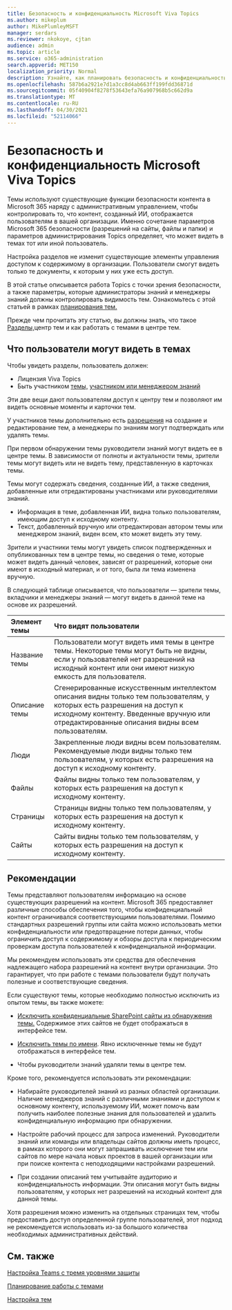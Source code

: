 ```yaml
---
title: Безопасность и конфиденциальность Microsoft Viva Topics
ms.author: mikeplum
author: MikePlumleyMSFT
manager: serdars
ms.reviewer: nkokoye, cjtan
audience: admin
ms.topic: article
ms.service: o365-administration
search.appverid: MET150
localization_priority: Normal
description: Узнайте, как планировать безопасность и конфиденциальность Microsoft Viva Topics
ms.openlocfilehash: 587b6a2921e7d1a3cc8d4ab663ff199fdd36871d
ms.sourcegitcommit: 05f40904f8278f53643efa76a907968b5c662d9a
ms.translationtype: MT
ms.contentlocale: ru-RU
ms.lasthandoff: 04/30/2021
ms.locfileid: "52114066"
---
```

# <a name="microsoft-viva-topics-security-and-privacy"></a>Безопасность и конфиденциальность Microsoft Viva Topics

Темы используют существующие функции безопасности контента в Microsoft 365 наряду с административным управлением, чтобы контролировать то, что контент, созданный ИИ, отображается пользователям в вашей организации. Именно сочетание параметров Microsoft 365 безопасности (разрешений на сайты, файлы и папки) и параметров администрирования Topics определяет, что может видеть в темах тот или иной пользователь.

Настройка разделов не изменит существующие элементы управления доступом к содержимому в организации. Пользователи смогут видеть только те документы, к которым у них уже есть доступ.

В этой статье описывается работа Topics с точки зрения безопасности, а также параметры, которые администраторы знаний и менеджеры знаний должны контролировать видимость тем. Ознакомьтесь с этой статьей в рамках [планирования тем.](plan-topic-experiences.md)

Прежде чем прочитать эту статью, вы должны [](manage-topics.md) знать, что такое [Разделы,](topic-experiences-overview.md)центр тем и как работать с темами в центре тем. [](topic-center-overview.md)

## <a name="what-users-can-see-in-topics"></a>Что пользователи могут видеть в темах

Чтобы увидеть разделы, пользователь должен:

- Лицензия Viva Topics
- Быть участником [темы,](topic-experiences-knowledge-rules.md#change-who-can-see-topics-in-your-organization) [участником или менеджером знаний](topic-experiences-user-permissions.md)

Эти две вещи дают пользователям доступ к центру тем и позволяют им видеть основные моменты и карточки тем.

У участников темы дополнительно есть [разрешения](topic-experiences-user-permissions.md) на создание и редактирование тем, а менеджеры по знаниям могут подтверждать или удалять темы.

При первом обнаружении темы руководители знаний могут видеть ее в центре темы. В зависимости от полноты и актуальности темы, зрители темы могут видеть или не видеть тему, представленную в карточках темы.

Темы могут содержать сведения, созданные ИИ, а также сведения, добавленные или отредактированы участниками или руководителями знаний.

- Информация в теме, добавленная ИИ, видна только пользователям, имеющим доступ к исходному контенту.
- Текст, добавленный вручную или отредактирован автором темы или менеджером знаний, виден всем, кто может видеть эту тему.

Зрители и участники темы могут увидеть список подтвержденных и опубликованных тем в центре темы, но сведения о теме, которые может видеть данный человек, зависят от разрешений, которые они имеют в исходный материал, и от того, была ли тема изменена вручную.

В следующей таблице описывается, что пользователи — зрители темы, вкладчики и менеджеры знаний — могут видеть в данной теме на основе их разрешений.

|Элемент темы|Что видят пользователи|
|:---------|:------------------|
|Название темы|Пользователи могут видеть имя темы в центре темы. Некоторые темы могут быть не видны, если у пользователей нет разрешений на исходный контент или они имеют низкую емкость для пользователя.|
|Описание темы|Сгенерированные искусственным интеллектом описания видны только тем пользователям, у которых есть разрешения на доступ к исходному контенту. Введенные вручную или отредактированные описания видны всем пользователям.|
|Люди|Закрепленные люди видны всем пользователям. Рекомендуемые люди видны только тем пользователям, у которых есть разрешения на доступ к исходному контенту.|
|Файлы|Файлы видны только тем пользователям, у которых есть разрешения на доступ к исходному контенту.|
|Страницы|Страницы видны только тем пользователям, у которых есть разрешения на доступ к исходному контенту.|
|Сайты|Сайты видны только тем пользователям, у которых есть разрешения на доступ к исходному контенту.|

## <a name="best-practices"></a>Рекомендации

Темы представляют пользователям информацию на основе существующих разрешений на контент. Microsoft 365 предоставляет различные способы обеспечения того, чтобы конфиденциальный контент ограничивался соответствующими пользователями. Помимо стандартных разрешений группы или сайта можно [](../compliance/dlp-learn-about-dlp.md) использовать метки конфиденциальности или [](/azure/active-directory/governance/access-reviews-overview) предотвращение потери данных, чтобы ограничить доступ к содержимому и обзоры доступа к периодическим проверкам доступа пользователей к конфиденциальной информации. [](../compliance/sensitivity-labels.md)

Мы рекомендуем использовать эти средства для обеспечения надлежащего набора разрешений на контент внутри организации. Это гарантирует, что при работе с темами пользователи будут получать полезные и соответствующие сведения.

Если существуют темы, которые необходимо полностью исключить из опытом темы, вы также можете:

- [Исключить конфиденциальные SharePoint сайты из обнаружения темы.](topic-experiences-discovery.md#select-sharepoint-topic-sources) Содержимое этих сайтов не будет отображаться в интерфейсе тем.

- [Исключить темы по имени](topic-experiences-discovery.md#exclude-topics-by-name). Явно исключенные темы не будут отображаться в интерфейсе тем.

- Чтобы руководители знаний удаляли темы в центре тем.

Кроме того, рекомендуется использовать эти рекомендации:

- Набирайте руководителей знаний из разных областей организации. Наличие менеджеров знаний с различными знаниями и доступом к основному контенту, используемому ИИ, может помочь вам получить наиболее полезные знания для пользователей и удалить конфиденциальную информацию при обнаружении.

- Настройте рабочий процесс для запроса изменений. Руководители знаний или команды или владельцы сайтов должны иметь процесс, в рамках которого они могут запрашивать исключение тем или сайтов по мере начала новых проектов в вашей организации или при поиске контента с неподходящими настройками разрешений.

- При создании описаний тем учитывайте аудиторию и конфиденциальность информации. Эти описания могут быть видны пользователям, у которых нет разрешений на исходный контент для данной темы.

Хотя разрешения можно изменить на отдельных страницах тем, чтобы предоставить доступ определенной группе пользователей, этот подход не рекомендуется использовать из-за большого количества необходимых административных действий.

## <a name="see-also"></a>См. также

[Настройка Teams с тремя уровнями защиты](../solutions/configure-teams-three-tiers-protection.md)

[Планирование работы с темами](plan-topic-experiences.md)

[Настройка тем](set-up-topic-experiences.md)
